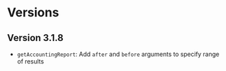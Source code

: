 # Versions

## Version 3.1.8

- `getAccountingReport`: Add `after` and `before` arguments to specify range of
    results
